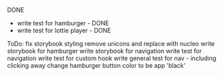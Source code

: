 DONE
* write test for hamburger - DONE
* write test for lottie player - DONE

ToDo:
fix storybook styling
remove unicons and replace with nucleo
write storybook for hamburger
write storybook for navigation
write test for navigation
write test for custom hook
write general test for nav - including clicking away
change hamburger button color to be app 'black'
